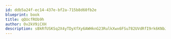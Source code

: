 ```yaml
---
id: ddb5a24f-ec14-437e-bf2a-715b8d60fb2e
blueprint: book
title: qQUcfROb9h
author: Ov2kV9iCXH
description: sBkRfUSKSq2X4yTDyXfXy6AWHknG23RulkXwx6FSu782UVdRfI9rk6KNbJ4qijks9sE6VD4voiWTTvbHLX7cYMzRtwYpZuQfawHH
---
```

